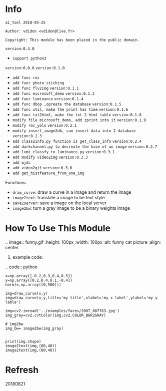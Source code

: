 Info
====
`ai_tool 2018-05-25`

`Author: vdidon <vdidon@live.fr>`

`Copyright: This module has been placed in the public domain.`

`version:0.4.0`
- `support python3`

`version:0.0.6`
`version:0.1.0`
- `add func roc`	
- `add func photo_stiching`
- `add func flv2img`
`version:0.1.1`
- `add func microsoft_demo`
`version:0.1.3`
- `add func luminance`
`version:0.1.4`
- `add func dbop ,opreate the database`
`version:0.1.5`
- `add func util, make the print has time`
`version:0.1.6`
- `add func txt2html, make the txt 2 html table`
`version:0.1.8`
- `modify file microsoft_demo, add zprint into it`
`version:0.1.9`
- `modify roc_yolo`
`version:0.2.1`
- `modify insert_image2db, can insert data into 2 database`
`version:0.2.3`
- `add class2info.py function is get_class_info`
`version:0.2.4`
- `add darkchannel.py to decreate the haze of an image`
`version:0.2.7`
- `add lumi_classfy to luminance.py`
`version:0.3.1`
- `add modify video2img`
`version:0.3.3`
- `add wjdc`
- `add video2gif`
`version:0.3.6`
- `add get_histfeature_from_one_img`


Functions:

- `draw_curve`: draw a curve in a image and return the image 
- `image2text`: translate a image to be text style
- `save2server`: save a image on the local server 
- `image2bw`:  turn a gray image to be a binary weights image

How To Use This Module
======================
.. image:: funny.gif
   :height: 100px
   :width: 100px
   :alt: funny cat picture
   :align: center

1. example code:


.. code:: python

    
    x=np.array([-0.2,0.3,0.4,0.5])
    y=np.array([0.2,0.4,0.1,-0.4])
    norm(x,np.array([0,500]))

    img=draw_curve(x,y)
    img=draw_curve(x,y,title='my title',xlabel='my x label',ylabel='my y lable')
    
    img=cv2.imread('../examples/faces/2007_007763.jpg')
    img_gray=cv2.cvtColor(img,cv2.COLOR_BGR2GRAY)

    # img2bw
    img_bw= image2bw(img_gray)


    print(img.shape)
    image2text(img,(80,40))
    image2text(img,(80,40))



Refresh
========
20180821

